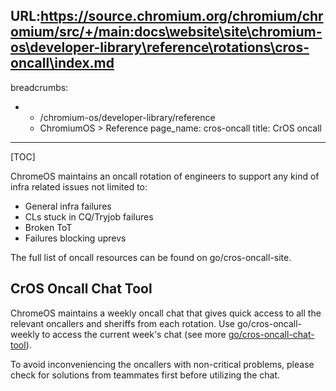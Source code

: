 URL:https://source.chromium.org/chromium/chromium/src/+/main:docs\website\site\chromium-os\developer-library\reference\rotations\cros-oncall\index.md
---
breadcrumbs:
- - /chromium-os/developer-library/reference
  - ChromiumOS > Reference
page_name: cros-oncall
title: CrOS oncall
---

[TOC]

ChromeOS maintains an oncall rotation of engineers to support any kind of infra
related issues not limited to:

*   General infra failures
*   CLs stuck in CQ/Tryjob failures
*   Broken ToT
*   Failures blocking uprevs

The full list of oncall resources can be found on go/cros-oncall-site.

## CrOS Oncall Chat Tool

ChromeOS maintains a weekly oncall chat that gives quick access to all the
relevant oncallers and sheriffs from each rotation. Use go/cros-oncall-weekly to
access the current week's chat (see more
[go/cros-oncall-chat-tool](http://go/cros-oncall-chat-tool)).

To avoid inconveniencing the oncallers with non-critical problems, please check
for solutions from teammates first before utilizing the chat.
